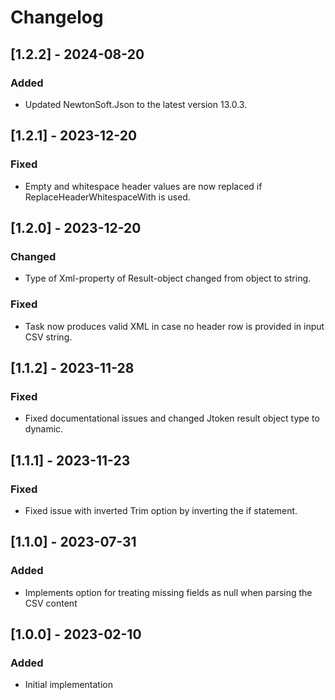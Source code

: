 # Changelog

## [1.2.2] - 2024-08-20
### Added
- Updated NewtonSoft.Json to the latest version 13.0.3.

## [1.2.1] - 2023-12-20
### Fixed
- Empty and whitespace header values are now replaced if ReplaceHeaderWhitespaceWith is used.

## [1.2.0] - 2023-12-20
### Changed
- Type of Xml-property of Result-object changed from object to string.

### Fixed
- Task now produces valid XML in case no header row is provided in input CSV string.

## [1.1.2] - 2023-11-28
### Fixed
- Fixed documentational issues and changed Jtoken result object type to dynamic.

## [1.1.1] - 2023-11-23
### Fixed
- Fixed issue with inverted Trim option by inverting the if statement.

## [1.1.0] - 2023-07-31
### Added
- Implements option for treating missing fields as null when parsing the CSV content

## [1.0.0] - 2023-02-10
### Added
- Initial implementation
